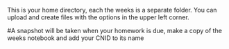 This is your home directory, each the weeks is a separate folder. You can upload and create files with the options in the upper left corner.

#A snapshot will be taken when your homework is due, make a copy of the weeks notebook and add your CNID to its name
